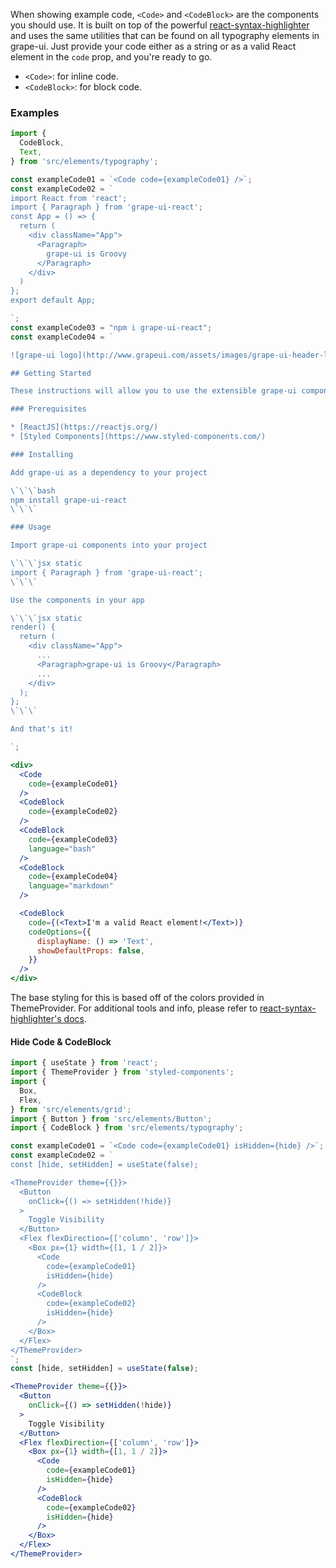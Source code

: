 When showing example code, `<Code>` and `<CodeBlock>` are the components you should use.  It is built on top of the powerful [react-syntax-highlighter](https://github.com/conorhastings/react-syntax-highlighter) and uses the same utilities that can be found on all typography elements in grape-ui.  Just provide your code either as a string or as a valid React element in the `code` prop, and you're ready to go.

* `<Code>`: for inline code.
* `<CodeBlock>`: for block code.

### Examples

```jsx in Markdown
import {
  CodeBlock,
  Text,
} from 'src/elements/typography';

const exampleCode01 = `<Code code={exampleCode01} />`;
const exampleCode02 = `
import React from 'react';
import { Paragraph } from 'grape-ui-react';
const App = () => {
  return (
    <div className="App">
      <Paragraph>
        grape-ui is Groovy
      </Paragraph>
    </div>
  )
};
export default App;

`;
const exampleCode03 = "npm i grape-ui-react";
const exampleCode04 = `

![grape-ui logo](http://www.grapeui.com/assets/images/grape-ui-header-logo.svg)

## Getting Started

These instructions will allow you to use the extensible grape-ui component library in any React project.

### Prerequisites

* [ReactJS](https://reactjs.org/)
* [Styled Components](https://www.styled-components.com/)

### Installing

Add grape-ui as a dependency to your project

\`\`\`bash
npm install grape-ui-react
\`\`\`

### Usage

Import grape-ui components into your project

\`\`\`jsx static
import { Paragraph } from 'grape-ui-react';
\`\`\`

Use the components in your app

\`\`\`jsx static
render() {
  return (
    <div className="App">
      ...
      <Paragraph>grape-ui is Groovy</Paragraph>
      ...
    </div>
  );
};
\`\`\`

And that's it!

`;

<div>
  <Code
    code={exampleCode01}
  />
  <CodeBlock
    code={exampleCode02}
  />
  <CodeBlock
    code={exampleCode03}
    language="bash"
  />
  <CodeBlock
    code={exampleCode04}
    language="markdown"
  />

  <CodeBlock
    code={(<Text>I'm a valid React element!</Text>)}
    codeOptions={{
      displayName: () => 'Text',
      showDefaultProps: false,
    }}
  />
</div>
```

The base styling for this is based off of the colors provided in ThemeProvider. For additional tools and info, please refer to [react-syntax-highlighter's docs](https://github.com/conorhastings/react-syntax-highlighter).

#### Hide Code & CodeBlock

```jsx inside Markdown
import { useState } from 'react';
import { ThemeProvider } from 'styled-components';
import {
  Box,
  Flex,
} from 'src/elements/grid';
import { Button } from 'src/elements/Button';
import { CodeBlock } from 'src/elements/typography';

const exampleCode01 = `<Code code={exampleCode01} isHidden={hide} />`;
const exampleCode02 = `
const [hide, setHidden] = useState(false);

<ThemeProvider theme={{}}>
  <Button
    onClick={() => setHidden(!hide)}
  >
    Toggle Visibility
  </Button>
  <Flex flexDirection={['column', 'row']}>
    <Box px={1} width={[1, 1 / 2]}>
      <Code
        code={exampleCode01}
        isHidden={hide}
      />
      <CodeBlock
        code={exampleCode02}
        isHidden={hide}
      />
    </Box>
  </Flex>
</ThemeProvider>
`;
const [hide, setHidden] = useState(false);

<ThemeProvider theme={{}}>
  <Button
    onClick={() => setHidden(!hide)}
  >
    Toggle Visibility
  </Button>
  <Flex flexDirection={['column', 'row']}>
    <Box px={1} width={[1, 1 / 2]}>
      <Code
        code={exampleCode01}
        isHidden={hide}
      />
      <CodeBlock
        code={exampleCode02}
        isHidden={hide}
      />
    </Box>
  </Flex>
</ThemeProvider>
```
